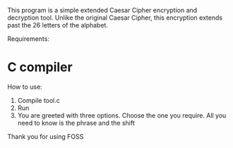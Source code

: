 This program is a simple extended Caesar Cipher encryption and decryption tool. Unlike the original Caesar Cipher, this encryption extends past the 26 letters of the alphabet.

Requirements:
#   C compiler

How to use:
1. Compile tool.c
2. Run 
3. You are greeted with three options. Choose the one you require. All you need to know is the phrase and the shift

Thank you for using FOSS

